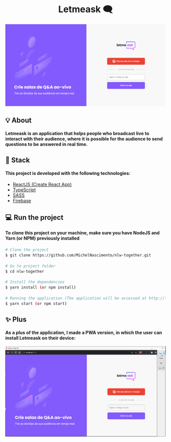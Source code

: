 <h1 align="center">Letmeask 🗨</h1>

<img src="src\assets\images\letmeask-bg.PNG" />

## 💡 About

#### Letmeask is an application that helps people who broadcast live to interact with their audience, where it is possible for the audience to send questions to be answered in real time.

## 🚀 Stack

#### This project is developed with the following technologies:
- [ReactJS (Create React App)](https://create-react-app.dev/)
- [TypeScript](https://www.typescriptlang.org/)
- [SASS](https://sass-lang.com/)
- [Firebase](https://firebase.google.com/)

## 💻 Run the project

#### To clone this project on your machine, make sure you have NodeJS and Yarn (or NPM) previously installed

```bash
# Clone the project
$ git clone https://github.com/MichelNascimento/nlw-together.git

# Go to project folder
$ cd nlw-together

# Install the dependencies
$ yarn install (or npm install)

# Running the application (The application will be accessed at http://localhost:3000 in the browser)
$ yarn start (or npm start)

```

## ✨ Plus

#### As a plus of the application, I made a PWA version, in which the user can install Letmeask on their device:

<img src="src\assets\images\letmeask-pwa.gif" />